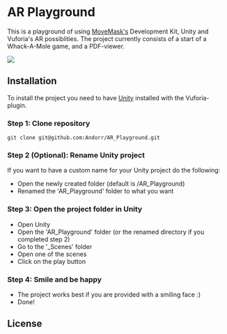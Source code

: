 # AR Playground

This is a playground of using [MoveMask's](https://www.moviemask.io/) Development Kit, Unity and Vuforia's AR possiblities.
The project currently consists of a start of a Whack-A-Mole game, and a PDF-viewer.

![](https://i.imgur.com/6WDi1Sw.jpg)

## Installation
To install the project you need to have [Unity](https://unity3d.com/) installed with the Vuforia-plugin.

### Step 1: Clone repository
```
git clone git@github.com:Andorr/AR_Playground.git
```
### Step 2 (Optional): Rename Unity project
If you want to have a custom name for your Unity project do the following:
* Open the newly created folder (default is /AR_Playground)
* Renamed the 'AR_Playground' folder to what you want

### Step 3: Open the project folder in Unity
* Open Unity
* Open the 'AR_Playground' folder (or the renamed directory if you completed step 2)
* Go to the '_Scenes' folder
* Open one of the scenes
* Click on the play button

### Step 4: Smile and be happy
* The project works best if you are provided with a smiling face :)
* Done!


## License

